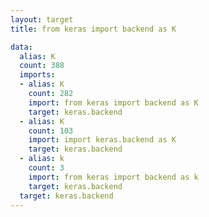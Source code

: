 ```yaml
---
layout: target
title: from keras import backend as K

data:
  alias: K
  count: 388
  imports:
  - alias: K
    count: 282
    import: from keras import backend as K
    target: keras.backend
  - alias: K
    count: 103
    import: import keras.backend as K
    target: keras.backend
  - alias: k
    count: 3
    import: from keras import backend as k
    target: keras.backend
  target: keras.backend
---
```

